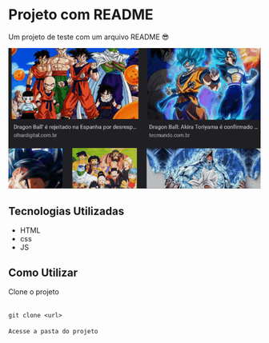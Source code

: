 # Projeto com README
Um projeto de teste com um arquivo README 😎

[<img src="./Animação.gif" alt=" exemplo readme com gif">](https://google.com)

## Tecnologias Utilizadas

- HTML
- css
- JS

## Como Utilizar

Clone o projeto
```

git clone <url>

Acesse a pasta do projeto
```

